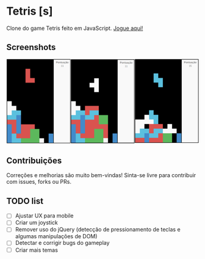 # Tetris [s]

Clone do game Tetris feito em JavaScript. [Jogue aqui!](https://guitarrist.github.io/tetriss/)

## Screenshots

![picture](img/screenshots.png)

## Contribuições

Correções e melhorias são muito bem-vindas! Sinta-se livre para contribuir com issues, forks ou PRs.

## TODO list

- [ ] Ajustar UX para mobile
- [ ] Criar um joystick
- [ ] Remover uso do jQuery (detecção de pressionamento de teclas e algumas manipulações de DOM)
- [ ] Detectar e corrigir bugs do gameplay
- [ ] Criar mais temas
